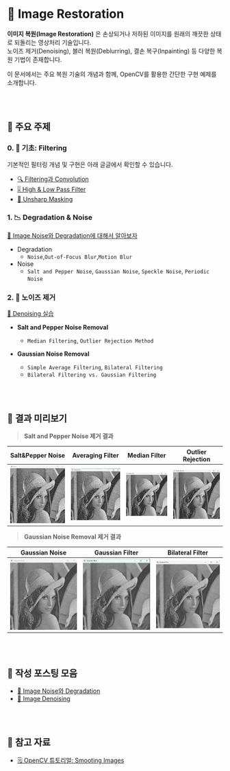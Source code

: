 # 🧼 Image Restoration

**이미지 복원(Image Restoration)** 은 손상되거나 저하된 이미지를 원래의 깨끗한 상태로 되돌리는 영상처리 기술입니다.  
노이즈 제거(Denoising), 블러 복원(Deblurring), 결손 복구(Inpainting) 등 다양한 복원 기법이 존재합니다.

이 문서에서는 주요 복원 기술의 개념과 함께, OpenCV를 활용한 간단한 구현 예제를 소개합니다.

<br><br>
## 📂 주요 주제

### 0. 🧱 기초: Filtering  
기본적인 필터링 개념 및 구현은 아래 글글에서 확인할 수 있습니다.  
- [🔍 Filtering과 Convolution](https://he-kate1130.tistory.com/139)  
- [🎚️ High & Low Pass Filter](https://he-kate1130.tistory.com/140)
- [🤺 Unsharp Masking](https://he-kate1130.tistory.com/141)

### 1. 📉 Degradation & Noise
[🔗 Image Noise와 Degradation에 대해서 알아보자](https://he-kate1130.tistory.com/142)
- Degradation
    - `Noise`,`Out-of-Focus Blur`,`Motion Blur`
- Noise
    - `Salt and Pepper Noise`, `Gaussian Noise`, `Speckle Noise`, `Periodic Noise`

### 2. 🧪 노이즈 제거 
[🔗 Denoising 실습](https://he-kate1130.tistory.com/143)
- **Salt and Pepper Noise Removal**  
  - `Median Filtering`, `Outlier Rejection Method`

- **Gaussian Noise Removal**  
  - `Simple Average Filtering`, `Bilateral Filtering`
  - `Bilateral Filtering vs. Gaussian Filtering`


<br><br>
## 📌 결과 미리보기
> **Salt and Pepper Noise 제거 결과**

|Salt&Pepper Noise|Averaging Filter|Median Filter|Outlier Rejection|
|--|--|--|--|
|![alt text](images/image.png)|![alt text](images/image-1.png)|![alt text](images/image-2.png)|![alt text](images/image-3.png)|


> **Gaussian Noise Removal 제거 결과**

|Gaussian Noise|Gaussian Filter|Bilateral Filter|
|--|--|--|
|![alt text](images/image-4.png)|![alt text](images/image-5.png)|![alt text](images/image-6.png)|

<br><br>
## 🔗 작성 포스팅 모음
- [🔗 Image Noise와 Degradation](https://he-kate1130.tistory.com/142)
- [🔗 Image Denoising](https://he-kate1130.tistory.com/143)


<br><br>
## 📖 참고 자료
- [🗒️ OpenCV 튜토리얼: Smooting Images](https://docs.opencv.org/4.11.0/dc/dd3/tutorial_gausian_median_blur_bilateral_filter.html)
